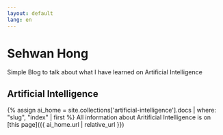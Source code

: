 ```yaml
---
layout: default
lang: en
---
```


# Sehwan Hong

Simple Blog to talk about what I have learned on Artificial Intelligence

## Artificial Intelligence

{% assign ai_home = site.collections['artificial-intelligence'].docs | where: "slug", "index" | first %}
All information about Aritificial Intelligence is on [this page]({{ ai_home.url | relative_url }})
